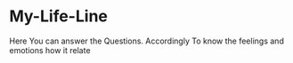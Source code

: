 # My-Life-Line
Here You can answer the Questions. Accordingly To know the feelings and emotions how it relate

